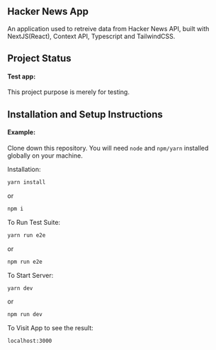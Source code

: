 ## Hacker News App

An application used to retreive data from Hacker News API, built with NextJS(React), Context API, Typescript and TailwindCSS.

## Project Status

#### Test app:

This project purpose is merely for testing.

## Installation and Setup Instructions

#### Example:  

Clone down this repository. You will need `node` and `npm/yarn` installed globally on your machine.  

Installation:

```bash
yarn install
```
or 
```bash
npm i
```

To Run Test Suite:  

```bash
yarn run e2e
```
or 
```bash
npm run e2e
```

To Start Server:

```bash
yarn dev
```
or 
```bash
npm run dev
```

To Visit App to see the result:

```bash
localhost:3000
```
